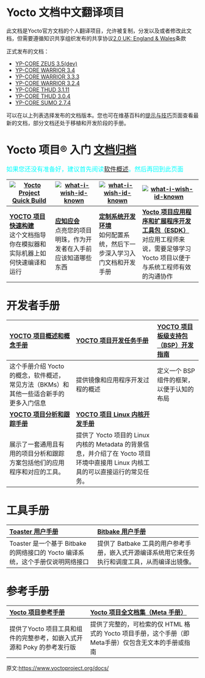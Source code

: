 [#]: translator: (guevaraya)
[#]: reviewer: ( )
[#]: publisher: ( )
[#]: url: ( https://www.yoctoproject.org/docs/)
[#]: subject: (yocto 文档索引)
Yocto 文档中文翻译项目
======
此文档是Yocto官方文档的个人翻译项目，允许被复制，分发以及或者修改此文档，但需要遵循知识共享组织发布的共享协议[2.0 UK: England & Wales][1]条款


正式发布的文档：

- [YP-CORE ZEUS 3.5(dev)][2]
- [YP-CORE WARRIOR 3.4][22]
- [YP-CORE WARRIOR 3.3.3][23]
- [YP-CORE WARRIOR 3.2.4][24]
- [YP-CORE THUD 3.1.11][25]
- [YP-CORE THUD 3.0.4][26]
- [YP-CORE SUMO 2.7.4][27]

可以在以上列表选择发布的文档版本。您也可在维基百科的[提示与技巧][3]页面查看最新的文档，部分文档还处于移植和开发阶段的手册。

Yocto 项目® 入门 [文档归档][12]
======
<font color=#00ffff size=3> 如果您还没有准备好，建议首先阅读[软件概述][4]。然后再回到此页面 </font>

|[![Yocto Project Quick Build][5]][9] |[![what-i-wish-id-known][6]][10] |[![what-i-wish-id-known][7]][11] |[![what-i-wish-id-known][8]][13] |
|----|-|-|--|
|[**YOCTO 项目快速构建**][9] <br>这个文档指导你在模拟器和实际机器上如何快速编译和运行 |[**应知应会**][10] <br> 点亮您的项目明珠，作为开发者在入手前应该知道哪些东西|[**定制系统开发环境**][11] <br>如何配置系统，然后下一步深入学习入门文档和开发手册|[**Yocto 项目应用程序和扩展程序开发工具包（ESDK）**][13] <br> 对应用工程师来说，需要足够学习 Yocto 项目以便于与系统工程师有效的沟通协作|

开发者手册
======



|[**YOCTO 项目概述和概念手册**][14] |[**YOCTO 项目开发任务手册**][15]  |[**YOCTO 项目板级支持包（BSP）开发指南**][16] |
|:-|:-|:-|
|这个手册介绍 Yocto 的概念，软件概述，常见方法（BKMs）和其他一些适合新手的更多入门信息|提供镜像和应用程序开发过程的概述|定义一个 BSP 组件的框架，以便于认知的布局&nbsp; &nbsp;|
|[**YOCTO 项目分析和跟踪手册**][14]|[**YOCTO 项目 Linux 内核开发手册**][14] ||
|展示了一套通用且有用的项目分析和跟踪方案包括他们的应用程序和对应的工具。|提供了 Yocto 项目的 Linux 内核的 Metadata 的背景信息，并介绍了在 Yocto 项目环境中直接用 Linux 内核工具的可以直接运行的常见任务。|&nbsp; &nbsp;&nbsp; &nbsp;&nbsp; &nbsp;&nbsp; &nbsp;&nbsp; &nbsp;|

工具手册
======

| [**Toaster 用户手册**][14] <br> |[**Bitbake 用户手册**][15] <br>|
|:---|:---|
|Toaster 是一个基于 Bitbake 的网络接口的 Yocto 编译系统，这个手册仅说明网络接口| 提供了 Batbake 工具的用户参考手册，嵌入式开源编译系统用它来任务执行和调度工具，从而编译出镜像。|


参考手册
======

| [**Yocto 项目参考手册**][14] <br> |[**Yocto 项目全文档集（Meta 手册）**][15] <br> |
|:---|:---|
|提供了Yocto 项目工具和组件的完整参考，如嵌入式开源和 Poky 的参考发行版 |提供了完整的，可检索的仅 HTML 格式的 Yocto 项目手册，这个手册（即 Meta手册）仅包含无文本的手册或指南|


原文:https://www.yoctoproject.org/docs/

[1]: https://creativecommons.org/licenses/by-sa/2.0/uk/deed.zh
[2]: https://docs.yoctoproject.org/
[3]: https://wiki.yoctoproject.org/wiki/TipsAndTricks
[4]: software-overview/software-overview.md
[5]: https://www.yoctoproject.org/wp-content/uploads/2017/08/docs-new-block-1.jpg
[6]: https://www.yoctoproject.org/wp-content/uploads/2017/08/docs-new-block-2.jpg
[7]: https://www.yoctoproject.org/wp-content/uploads/2017/08/docs-new-block-3.jpg
[8]: https://www.yoctoproject.org/wp-content/uploads/2017/08/docs-new-block-4.jpg
[9]: 3.5/brief-yoctoprojectqs/README.md 
[#]: 3.0/brief-yoctoprojectqs/brief-yoctoprojectqs.md
[10]: what-i-wish-id-known/what-i-wish-id-known.md
[11]: transitioning-to-a-custom-environment.md
[12]: https://www.yoctoproject.org/docs/archived-documents/
[13]: 3.5/sdk-manual/README.md
[#]: 3.0/sdk-manual/sdk-manual.md
[14]: 3.5/overview-manual/README.md
[#]: 3.0/overview-manual/overview-manual.md
[15]: 3.5/dev-manual/README.md
[#]: 3.0/dev-manual/dev-manual.md
[16]: 3.5/bsp-guide/README.md
[#]: 3.0/profile-manual/README.md
[17]: 3.5/kernel-dev/README.md
[18]: 3.5/toaster-manual/toaster-manual.html
[#]: 3.0/toaster-manual/README.md
[19]: 3.5/bitbake-user-manual/README.html
[20]: 3.5/ref-manual/README.html
[21]: 3.5/mega-manual/README.html
[22]: https://docs.yoctoproject.org/3.4/
[23]: https://docs.yoctoproject.org/3.3.3/
[24]: https://docs.yoctoproject.org/3.2.4/
[25]: https://docs.yoctoproject.org/3.1.11/
[26]: https://docs.yoctoproject.org/3.0.4/
[27]: https://docs.yoctoproject.org/2.7.4/


